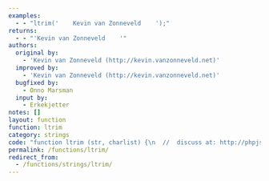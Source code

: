 ```yaml
---
examples:
  - - "ltrim('    Kevin van Zonneveld    ');"
returns:
  - - "'Kevin van Zonneveld    '"
authors:
  original by:
    - 'Kevin van Zonneveld (http://kevin.vanzonneveld.net)'
  improved by:
    - 'Kevin van Zonneveld (http://kevin.vanzonneveld.net)'
  bugfixed by:
    - Onno Marsman
  input by:
    - Erkekjetter
notes: []
layout: function
function: ltrim
category: strings
code: "function ltrim (str, charlist) {\n  //  discuss at: http://phpjs.org/functions/ltrim/\n  // original by: Kevin van Zonneveld (http://kevin.vanzonneveld.net)\n  //    input by: Erkekjetter\n  // improved by: Kevin van Zonneveld (http://kevin.vanzonneveld.net)\n  // bugfixed by: Onno Marsman\n  //   example 1: ltrim('    Kevin van Zonneveld    ');\n  //   returns 1: 'Kevin van Zonneveld    '\n\n  charlist = !charlist ? ' \\\\s\\u00A0' : (charlist + '')\n    .replace(/([\\[\\]\\(\\)\\.\\?\\/\\*\\{\\}\\+\\$\\^\\:])/g, '$1')\n  var re = new RegExp('^[' + charlist + ']+', 'g')\n  return (str + '')\n    .replace(re, '')\n}\n"
permalink: /functions/ltrim/
redirect_from:
  - /functions/strings/ltrim/
---
```


<!-- WARNING! This file is auto generated by `npm run web:inject`, do not edit by hand -->
